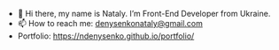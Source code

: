 - 👋 Hi there, my name is Nataly. I’m Front-End Developer from Ukraine.
- 📫 How to reach me: denysenkonataly@gmail.com
- Portfolio: https://ndenysenko.github.io/portfolio/ 
